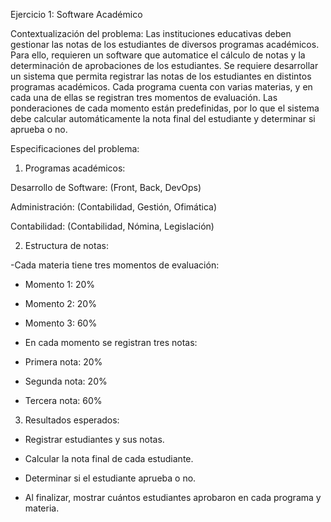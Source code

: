   

 Ejercicio 1: Software Académico  

Contextualización del problema: Las instituciones educativas deben gestionar las notas de los estudiantes de diversos programas académicos. 
Para ello, requieren un software que automatice el cálculo de notas y la determinación de aprobaciones de los estudiantes. Se requiere desarrollar
un sistema que permita registrar las notas de los estudiantes en distintos programas académicos. Cada programa cuenta con varias materias, y en 
cada una de ellas se registran tres momentos de evaluación. Las ponderaciones de cada momento están predefinidas, por lo que el sistema debe 
calcular automáticamente la nota final del estudiante y determinar si aprueba o no. 

 

 Especificaciones del problema:  

1. Programas académicos:  

Desarrollo de Software: (Front, Back, DevOps)  

Administración: (Contabilidad, Gestión, Ofimática) 

Contabilidad: (Contabilidad, Nómina, Legislación)  

 

2. Estructura de notas:  

-Cada materia tiene tres momentos de evaluación:  

- Momento 1: 20%  

- Momento 2: 20% 

 - Momento 3: 60% 

 - En cada momento se registran tres notas:  

- Primera nota: 20% 

 - Segunda nota: 20%  

- Tercera nota: 60% 

 

 3. Resultados esperados:  

- Registrar estudiantes y sus notas.  

- Calcular la nota final de cada estudiante. 

 - Determinar si el estudiante aprueba o no. 

 - Al finalizar, mostrar cuántos estudiantes aprobaron en cada programa y materia. 
